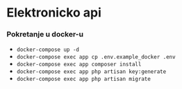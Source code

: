 # Elektronicko api

### Pokretanje u docker-u

- `docker-compose up -d`
- `docker-compose exec app cp .env.example_docker .env`
- `docker-compose exec app composer install`
- `docker-compose exec app php artisan key:generate`
- `docker-compose exec app php artisan migrate`
